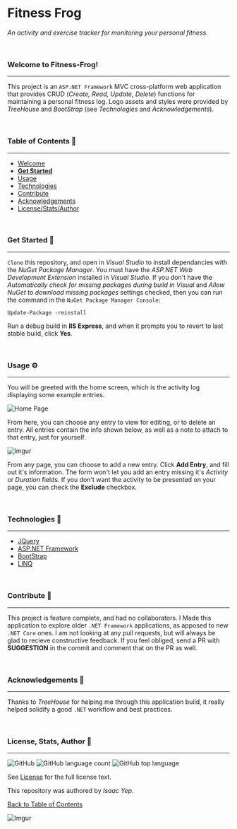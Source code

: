 # **Fitness Frog**
*An activity and exercise tracker for monitoring your personal fitness.*

<br />

### Welcome to Fitness-Frog!
<hr>

This project is an `ASP.NET Framework` MVC cross-platform web application that provides CRUD (*Create, Read, Update, Delete*) functions for maintaining a personal fitness log. Logo assets and styles were provided by *TreeHouse* and *BootStrap* (see *Technologies* and *Acknowledgements*). 

<br />

### Table of Contents 📖
<hr>

  - [Welcome](#welcome-to-~ooo~)
  - [**Get Started**](#get-started-)
  - [Usage](#usage-)
  - [Technologies](#technologies-)
  - [Contribute](#Contribute-)
  - [Acknowledgements](#acknowledgements-)
  - [License/Stats/Author](#license-stats-author-)

<br />

### Get Started 🚀
<hr>

`Clone` this repository, and open in *Visual Studio* to install dependancies with the *NuGet Package Manager*. You must have the *ASP.NET Web Development Extension* installed in *Visual Studio*. If you don't have the *Automatically check for missing packages during build in Visual* and *Allow NuGet to download missing packages* settings checked, then you can run the command in the `NuGet Package Manager Console`:
```
Update-Package -reinstall
```
Run a debug build in **IIS Express**, and when it prompts you to revert to last stable build, click **Yes**.

<br />

### Usage ⚙
<hr>

You will be greeted with the home screen, which is the activity log displaying some example entries.

![Home Page](https://i.imgur.com/HYaiBC8.jpg)

From here, you can choose any entry to view for editing, or to delete an entry. All entries contain the info shown below, as well as a note to attach to that entry, just for yourself.

![Imgur](https://i.imgur.com/vfDX9hh.jpg)

From any page, you can choose to add a new entry. Click **Add Entry**, and fill out it's information. The form won't let you add an entry missing it's *Activity* or *Duration* fields. If you don't want the activity to be presented on your page, you can check the **Exclude** checkbox.

<br />

### Technologies 🧰
<hr>

  - [JQuery](https://api.jquery.com/)
  - [ASP.NET Framework]((https://docs.microsoft.com/en-us/aspnet/core/?view=aspnetcore-3.1))
  - [BootStrap](https://getbootstrap.com/docs/4.5/getting-started/introduction/)
  - [LINQ](https://docs.microsoft.com/en-us/dotnet/standard/linq/)

<br />

### Contribute 🤝
<hr>

This project is feature complete, and had no collaborators. I Made this application to explore older `.NET Framework` applications, as apposed to new `.NET Core` ones. I am not looking at any pull requests, but will always be glad to recieve constructive feedback. If you feel obliged, send a PR with **SUGGESTION** in the commit and comment that on the PR as well.

<br />

### Acknowledgements 💙
<hr>

Thanks to *TreeHouse* for helping me through this application build, it really helped solidify a good `.NET` workflow and best practices.

<br />

### License, Stats, Author 📜
<hr>
<!-- badge cluster -->

![GitHub](https://img.shields.io/github/license/anthonybench/Fitness-Frog) ![GitHub language count](https://img.shields.io/github/languages/count/anthonybench/Fitness-Frog) ![GitHub top language](https://img.shields.io/github/languages/top/anthonybench/Fitness-Frog)

<!-- / -->
See [License](https://opensource.org/licenses/MIT) for the full license text.

This repository was authored by *Isaac Yep*.

[Back to Table of Contents](#table-of-contents-)

![Imgur](https://i.imgur.com/jtNwEWu.png)
